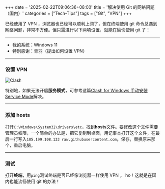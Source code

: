 +++
date = '2025-02-22T09:06:36+08:00'
title = '解决使用 Git 的网络问题（国内）'
categories = ["Tech-Tips"]
tags = ["Git", "VPN"]
+++

已经使用了 VPN ，浏览器也已经可以顺利上网了，但在终端使用 git 命令总遇到网络问题，非常不方便。但只需进行以下两项设置，就能在愉快使用 git 了！

<!--more-->

---

- 我的系统：Windows 11
- 特别感谢：青羽（提出如何设置 VPN）

---

### 设置 VPN

![Clash](https://mathagape.github.io/blog/images/git-network-issues-clash-settings.png)

特别地，如果无法开启**服务模式**，可参考这篇[Clash for Windows 手动安装 Service Mode](https://blog.arnozeng.com/archives/service-mode-setup-manually.html)解决。

---

### 添加 hosts

打开```C:\Windows\System32\drivers\etc```，找到**hosts**文件。要修改这个文件需要管理员权限，一个简单的办法是，把它复制到桌面，用记事本打开这个文件，在最后一行写入```185.199.108.133 raw.githubusercontent.com```，保存，替换原来那个，重启电脑。

---

### 测试

打开**终端**，用```ping```测试终端是否已经像浏览器一样使用 VPN 。
ho！这就是在国内也能流畅使用 git 的办法！